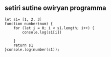 ## setiri sutine owiryan programma 
```
let s1= [1, 2, 3]
function number(num) {
    for (let i = 0; i < s1.length; i++) {
        console.log(s1[i])
        
    }
    return s1
}console.log(number(s1));
```
